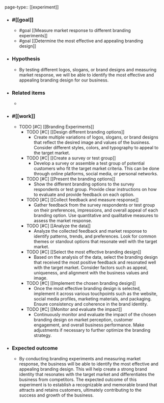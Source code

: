 page-type:: [[experiment]]



  - ### #[[goal]]
    - #goal [[Measure market response to different branding experiments]]
    - #goal [[Determine the most effective and appealing branding design]]
  - ### Hypothesis
    - By testing different logos, slogans, or brand designs and measuring market response, we will be able to identify the most effective and appealing branding design for our business.
  - ### Related items
    - 
  - ### #[[work]]
    - TODO [#C] [[Branding Experiments]]
      - TODO [#C] [[Design different branding options]]
        - Create multiple variations of logos, slogans, or brand designs that reflect the desired image and values of the business. Consider different styles, colors, and typography to appeal to the target market.
      - TODO [#C] [[Create a survey or test group]]
        - Develop a survey or assemble a test group of potential customers who fit the target market criteria. This can be done through online platforms, social media, or personal networks.
      - TODO [#C] [[Present the branding options]]
        - Show the different branding options to the survey respondents or test group. Provide clear instructions on how to evaluate and provide feedback on each option.
      - TODO [#C] [[Collect feedback and measure response]]
        - Gather feedback from the survey respondents or test group on their preferences, impressions, and overall appeal of each branding option. Use quantitative and qualitative measures to assess the market response.
      - TODO [#C] [[Analyze the data]]
        - Analyze the collected feedback and market response to identify patterns, trends, and preferences. Look for common themes or standout options that resonate well with the target market.
      - TODO [#C] [[Select the most effective branding design]]
        - Based on the analysis of the data, select the branding design that received the most positive feedback and resonated well with the target market. Consider factors such as appeal, uniqueness, and alignment with the business values and image.
      - TODO [#C] [[Implement the chosen branding design]]
        - Once the most effective branding design is selected, implement it across various touchpoints such as the website, social media profiles, marketing materials, and packaging. Ensure consistency and coherence in the brand identity.
      - TODO [#C] [[Monitor and evaluate the impact]]
        - Continuously monitor and evaluate the impact of the chosen branding design on market perception, customer engagement, and overall business performance. Make adjustments if necessary to further optimize the branding strategy.
  - ### Expected outcome
    - By conducting branding experiments and measuring market response, the business will be able to identify the most effective and appealing branding design. This will help create a strong brand identity that resonates with the target market and differentiates the business from competitors. The expected outcome of this experiment is to establish a recognizable and memorable brand that attracts and retains customers, ultimately contributing to the success and growth of the business.











